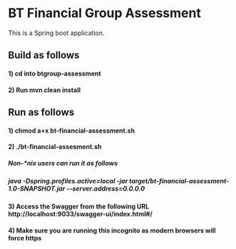 # BT Financial Group Assessment

This is a Spring boot application.

## Build as follows
#### 1) cd into btgroup-assessment
#### 2) Run mvn clean install

##
## Run as follows

#### 1) chmod a+x bt-financial-assessment.sh
#### 2) ./bt-financial-assesment.sh
#####		Non-*nix users can run it as follows
##### 	java -Dspring.profiles.active=local -jar target/bt-financial-assessment-1.0-SNAPSHOT.jar --server.address=0.0.0.0
#### 3) Access the Swagger from the following URL http://localhost:9033/swagger-ui/index.html#/
#### 4) Make sure you are running this incognito as modern browsers will force https
